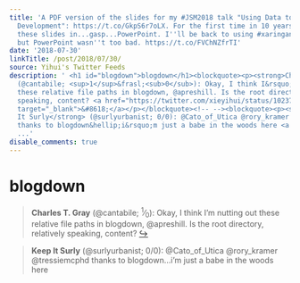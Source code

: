 ```yaml
---
title: 'A PDF version of the slides for my #JSM2018 talk "Using Data to Drive Curriculum
  Development": https://t.co/GkpS6r7oLX. For the first time in 10 years, I created
  these slides in...gasp...PowerPoint. I''ll be back to using #xaringan #rstats slides,
  but PowerPoint wasn''t too bad. https://t.co/FVChNZfrTI'
date: '2018-07-30'
linkTitle: /post/2018/07/30/
source: Yihui's Twitter Feeds
description: ' <h1 id="blogdown">blogdown</h1><blockquote><p><strong>Charles T. Gray</strong>
  (@cantabile; <sup>1</sup>&frasl;<sub>0</sub>): Okay, I think I&rsquo;m nutting out
  these relative file paths in blogdown, @apreshill. Is the root directory, relatively
  speaking, content? <a href="https://twitter.com/xieyihui/status/1023705208734461952"
  target="_blank">&#8618;</a></p></blockquote><!-- --><blockquote><p><strong>Keep
  It Surly</strong> (@surlyurbanist; 0/0): @Cato_of_Utica @rory_kramer @tressiemcphd
  thanks to blogdown&hellip;i&rsquo;m just a babe in the woods here <a href="https://twitter.com/xieyihui/
  ...'
disable_comments: true
---
```

 <h1 id="blogdown">blogdown</h1><blockquote><p><strong>Charles T. Gray</strong> (@cantabile; <sup>1</sup>&frasl;<sub>0</sub>): Okay, I think I&rsquo;m nutting out these relative file paths in blogdown, @apreshill. Is the root directory, relatively speaking, content? <a href="https://twitter.com/xieyihui/status/1023705208734461952" target="_blank">&#8618;</a></p></blockquote><!-- --><blockquote><p><strong>Keep It Surly</strong> (@surlyurbanist; 0/0): @Cato_of_Utica @rory_kramer @tressiemcphd thanks to blogdown&hellip;i&rsquo;m just a babe in the woods here <a href="https://twitter.com/xieyihui/ ...